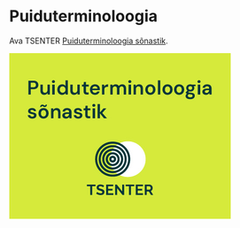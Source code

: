 # Puiduterminoloogia

Ava TSENTER [Puiduterminoloogia sõnastik](https://taunoe.github.io/puiduterminoloogia/).

![Puiduterminoloogia](docs/images/Puiduterminoloogia.jpg)
